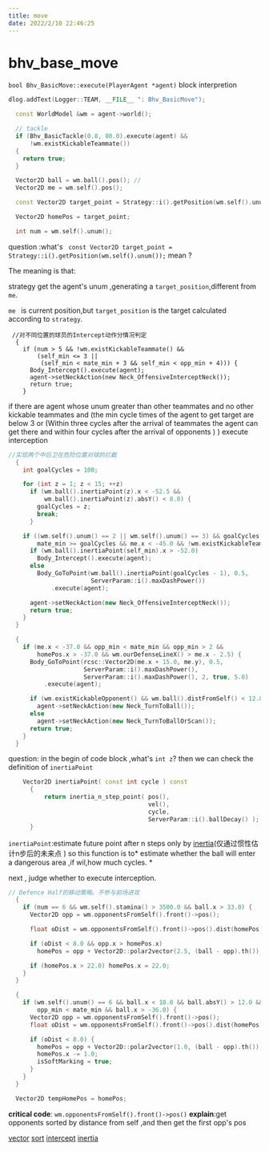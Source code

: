 ```yaml
---
title: move
date: 2022/2/10 22:46:25
---
```



# bhv_base_move 
 `bool Bhv_BasicMove::execute(PlayerAgent *agent)`
block interpretion   

```cpp
dlog.addText(Logger::TEAM, __FILE__ ": Bhv_BasicMove");

  const WorldModel &wm = agent->world();

  // tackle
  if (Bhv_BasicTackle(0.8, 80.0).execute(agent) &&
      !wm.existKickableTeammate())
  {
    return true;
  }

  Vector2D ball = wm.ball().pos(); //
  Vector2D me = wm.self().pos();

  const Vector2D target_point = Strategy::i().getPosition(wm.self().unum());

  Vector2D homePos = target_point;

  int num = wm.self().unum();

```
question :what's `  const Vector2D target_point = Strategy::i().getPosition(wm.self().unum());
` mean  ? 

The meaning is that:

strategy get the agent's unum ,generating a `target_position`,different from `me`.

`me ` is current position,but `target_position` is the target calculated according to `strategy`.



```
 //对不同位置的球员的Intercept动作分情况判定
  {
    if (num > 5 && !wm.existKickableTeammate() &&
        (self_min <= 3 ||
         (self_min < mate_min + 3 && self_min < opp_min + 4))) {
      Body_Intercept().execute(agent);
      agent->setNeckAction(new Neck_OffensiveInterceptNeck());
      return true;
    }
```
if there are
agent whose unum greater than other teammates and no other kickable teammates and
(the min cycle times of the agent to get target are below 3 or 
	(Within three cycles after the arrival of teammates the agent can get there    and 
	within four cycles after the arrival of opponents 
	) 
) 
execute interception




```cpp
//实现两个中后卫在危险位置对球的拦截
  {
    int goalCycles = 100;

    for (int z = 1; z < 15; ++z)
      if (wm.ball().inertiaPoint(z).x < -52.5 &&
          wm.ball().inertiaPoint(z).absY() < 8.0) {
        goalCycles = z;
        break;
      }

    if ((wm.self().unum() == 2 || wm.self().unum() == 3) && goalCycles != 100 &&
        mate_min >= goalCycles && me.x < -45.0 && !wm.existKickableTeammate()) {
      if (wm.ball().inertiaPoint(self_min).x > -52.0)
        Body_Intercept().execute(agent);
      else
        Body_GoToPoint(wm.ball().inertiaPoint(goalCycles - 1), 0.5,
                       ServerParam::i().maxDashPower())
            .execute(agent);

      agent->setNeckAction(new Neck_OffensiveInterceptNeck());
      return true;
    }
  }

  {
    if (me.x < -37.0 && opp_min < mate_min && opp_min > 2 &&
        homePos.x > -37.0 && wm.ourDefenseLineX() > me.x - 2.5) {
      Body_GoToPoint(rcsc::Vector2D(me.x + 15.0, me.y), 0.5,
                     ServerParam::i().maxDashPower(),
                     ServerParam::i().maxDashPower(), 2, true, 5.0)
          .execute(agent);

      if (wm.existKickableOpponent() && wm.ball().distFromSelf() < 12.0)
        agent->setNeckAction(new Neck_TurnToBall());
      else
        agent->setNeckAction(new Neck_TurnToBallOrScan());
      return true;
    }
  }

```

question: in the begin of code block ,what's `int z`?
then we can check the definition of `inertiaPoint`
```cpp
    Vector2D inertiaPoint( const int cycle ) const
      {
          return inertia_n_step_point( pos(),
                                       vel(),
                                       cycle,
                                       ServerParam::i().ballDecay() );
      }
```
`inertiaPoint`:estimate future point after n steps only by [inertia](  "惯性")(仅通过惯性估计n步后的未来点
)
so this function is to* estimate whether the ball will enter a dangerous area ,if wil,how much cycles.  *

next , judge whether to execute interception.




```cpp
// Defence Half的移动策略。不参与前场进攻
  {
    if (num == 6 && wm.self().stamina() > 3500.0 && ball.x > 33.0) {
      Vector2D opp = wm.opponentsFromSelf().front()->pos();

      float oDist = wm.opponentsFromSelf().front()->pos().dist(homePos);

      if (oDist < 8.0 && opp.x > homePos.x)
        homePos = opp + Vector2D::polar2vector(2.5, (ball - opp).th());

      if (homePos.x > 22.0) homePos.x = 22.0;
    }
  }

  {
    if (wm.self().unum() == 6 && ball.x < 10.0 && ball.absY() > 12.0 &&
        opp_min < mate_min && ball.x > -36.0) {
      Vector2D opp = wm.opponentsFromSelf().front()->pos();
      float oDist = wm.opponentsFromSelf().front()->pos().dist(homePos);

      if (oDist < 8.0) {
        homePos = opp + Vector2D::polar2vector(1.0, (ball - opp).th());
        homePos.x -= 1.0;
        isSoftMarking = true;
      }
    }
  }

  Vector2D tempHomePos = homePos;

```

**critical code**: `wm.opponentsFromSelf().front()->pos()`
**explain**:get opponents sorted by distance from self ,and then get the first opp's pos




[]("")
[vector]("矢量")
[sort]("分类")
[intercept]("拦截")
[inertia]("惯性")